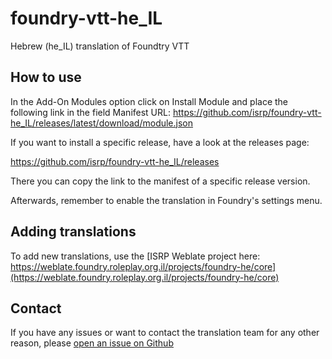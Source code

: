 # foundry-vtt-he_IL

Hebrew (he_IL) translation of Foundtry VTT

## How to use

In the Add-On Modules option click on Install Module and place the following link in the field Manifest URL:
https://github.com/isrp/foundry-vtt-he_IL/releases/latest/download/module.json

If you want to install a specific release, have a look at the releases page:

https://github.com/isrp/foundry-vtt-he_IL/releases

There you can copy the link to the manifest of a specific release version.

Afterwards, remember to enable the translation in Foundry's settings menu.


## Adding translations

To add new translations, use the [ISRP Weblate project here: https://weblate.foundry.roleplay.org.il/projects/foundry-he/core](https://weblate.foundry.roleplay.org.il/projects/foundry-he/core)

## Contact

If you have any issues or want to contact the translation team for any other reason, please [open an issue on Github](https://github.com/isrp/foundry-vtt-he_IL/issues)

